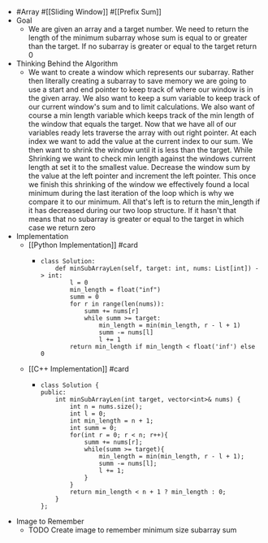 - #Array #[[Sliding Window]] #[[Prefix Sum]]
- Goal
	- We are given an array and a target number. We need to return the length of the minimum subarray whose sum is equal to or greater than the target. If no subarray is greater or equal to the target return 0
- Thinking Behind the Algorithm
	- We want to create a window which represents our subarray. Rather then literally creating a subarray to save memory we are going to use a start and end pointer to keep track of where our window is in the given array. We also want to keep a sum variable to keep track of our current window's sum and to limit calculations. We also want of course a min length variable which keeps track of the min length of the window that equals the target. Now that we have all of our variables ready lets traverse the array with out right pointer. At each index we want to add the value at the current index to our sum. We then want to shrink the window until it is less than the target. While Shrinking we want to check min length against the windows current length at set it to the smallest value. Decrease the window sum by the value at the left pointer and increment the left pointer. This once we finish this shrinking of the window we effectively found a local minimum during the last iteration of the loop which is why we compare it to our minimum. All that's left is to return the min_length if it has decreased during our two loop structure. If it hasn't that means that no subarray is greater or equal to the target in which case we return zero
- Implementation
	- [[Python Implementation]] #card
		- ```
		  class Solution:
		      def minSubArrayLen(self, target: int, nums: List[int]) -> int:
		          l = 0
		          min_length = float("inf")
		          summ = 0
		          for r in range(len(nums)):
		              summ += nums[r]
		              while summ >= target:
		                  min_length = min(min_length, r - l + 1)
		                  summ -= nums[l]
		                  l += 1
		          return min_length if min_length < float('inf') else 0
		  ```
	- [[C++ Implementation]] #card
		- ```
		  class Solution {
		  public:
		      int minSubArrayLen(int target, vector<int>& nums) {
		          int n = nums.size();
		          int l = 0;
		          int min_length = n + 1;
		          int summ = 0;
		          for(int r = 0; r < n; r++){
		              summ += nums[r];
		              while(summ >= target){
		                  min_length = min(min_length, r - l + 1);
		                  summ -= nums[l];
		                  l += 1;
		              }
		          }
		          return min_length < n + 1 ? min_length : 0;
		      }
		  };
		  ```
- Image to Remember
	- TODO Create image to remember minimum size subarray sum